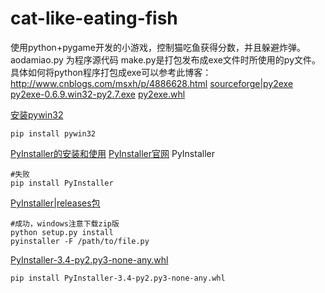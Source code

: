 # cat-like-eating-fish
使用python+pygame开发的小游戏，控制猫吃鱼获得分数，并且躲避炸弹。
aodamiao.py 为程序源代码
make.py是打包发布成exe文件时所使用的py文件。
具体如何将python程序打包成exe可以参考此博客：http://www.cnblogs.com/msxh/p/4886628.html
<a href="https://sourceforge.net/projects/py2exe/files/py2exe/0.6.9/" target="_blank">sourceforge|py2exe</a>
<a href="https://sourceforge.net/projects/py2exe/files/py2exe/0.6.9/py2exe-0.6.9.win32-py2.7.exe/download" target="_blank">py2exe-0.6.9.win32-py2.7.exe</a>
<a href="https://www.lfd.uci.edu/~gohlke/pythonlibs/#py2exe" target="_blank">py2exe.whl</a>

<a href="https://www.cnblogs.com/gopythoner/p/6337543.html" target="_blank">安装pywin32</a>
```
pip install pywin32
```

<a href="https://blog.csdn.net/qq_26877377/article/details/80357349" target="_blank">PyInstaller的安装和使用</a>
<a href="https://www.pyinstaller.org/downloads.html" target="_blank">PyInstaller官网</a>
PyInstaller
```
#失败
pip install PyInstaller
```
<a href="https://github.com/pyinstaller/pyinstaller/releases" target="_blank">PyInstaller|releases包</a>
```
#成功，windows注意下载zip版
python setup.py install
pyinstaller -F /path/to/file.py
```
<a href="https://download.lfd.uci.edu/pythonlibs/r5uhg2lo/PyInstaller-3.4-py2.py3-none-any.whl" target="_blank">PyInstaller-3.4-py2.py3-none-any.whl</a>
```
pip install PyInstaller-3.4-py2.py3-none-any.whl
```
